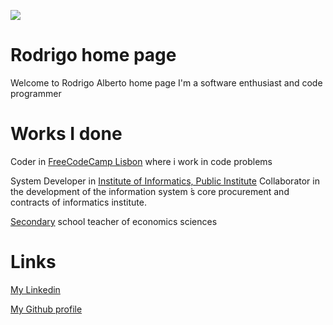 ![](https://s.gravatar.com/avatar/d120624586e4577306aebfb4b512688a?s=80)

# Rodrigo home page

Welcome to Rodrigo Alberto home page
I'm a software enthusiast and code programmer

# Works I done

Coder in [FreeCodeCamp Lisbon](https://www.freecodecamplisbon.org/) where i work in code problems 

System Developer in [Institute of Informatics, Public Institute](http://www.seg-social.pt/ii-ip-instituto-de-informatica-ip)
Collaborator in the development of the information system ́s core procurement and contracts of informatics institute.

[Secondary](https://www.dgae.mec.pt/) school teacher of economics sciences

# Links

[My Linkedin](https://www.linkedin.com/in/rodalbert/)

[My Github profile](https://github.com/rodalbert)



